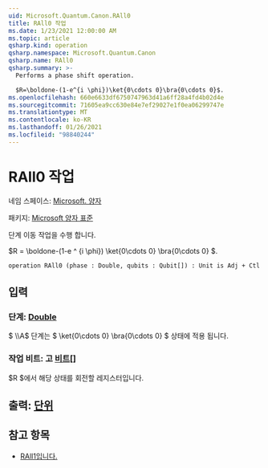 ```yaml
---
uid: Microsoft.Quantum.Canon.RAll0
title: RAll0 작업
ms.date: 1/23/2021 12:00:00 AM
ms.topic: article
qsharp.kind: operation
qsharp.namespace: Microsoft.Quantum.Canon
qsharp.name: RAll0
qsharp.summary: >-
  Performs a phase shift operation.

  $R=\boldone-(1-e^{i \phi})\ket{0\cdots 0}\bra{0\cdots 0}$.
ms.openlocfilehash: 660e6633df6750747963d41a6ff28a4fd4b02d4e
ms.sourcegitcommit: 71605ea9cc630e84e7ef29027e1f0ea06299747e
ms.translationtype: MT
ms.contentlocale: ko-KR
ms.lasthandoff: 01/26/2021
ms.locfileid: "98840244"
---
```

# <a name="rall0-operation"></a>RAll0 작업

네임 스페이스: [Microsoft. 양자](xref:Microsoft.Quantum.Canon)

패키지: [Microsoft 양자 표준](https://nuget.org/packages/Microsoft.Quantum.Standard)


단계 이동 작업을 수행 합니다.

$R = \boldone-(1-e ^ {i \phi}) \ket{0\cdots 0} \bra{0\cdots 0} $.

```qsharp
operation RAll0 (phase : Double, qubits : Qubit[]) : Unit is Adj + Ctl
```


## <a name="input"></a>입력

### <a name="phase--double"></a>단계: [Double](xref:microsoft.quantum.lang-ref.double)

$ \\\A$ 단계는 $ \ket{0\cdots 0} \bra{0\cdots 0} $ 상태에 적용 됩니다.


### <a name="qubits--qubit"></a>작업 비트: 고 [비트](xref:microsoft.quantum.lang-ref.qubit)[]

$R $에서 해당 상태를 회전할 레지스터입니다.



## <a name="output--unit"></a>출력: [단위](xref:microsoft.quantum.lang-ref.unit)



## <a name="see-also"></a>참고 항목

- [RAll1입니다.](xref:Microsoft.Quantum.Canon.RAll1)